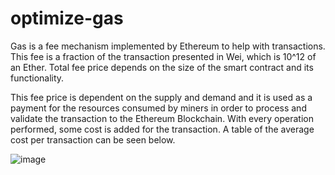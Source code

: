 # optimize-gas
Gas is a fee mechanism implemented by Ethereum to help with transactions. This fee is a fraction of the transaction presented in Wei, which is 10^12 of an Ether. Total fee price depends on the size of the smart contract and its functionality.

This fee price is dependent on the supply and demand and it is used as a payment for the resources consumed by miners in order to process and validate the transaction to the Ethereum Blockchain. With every operation performed, some cost is added for the transaction. A table of the average cost per transaction can be seen below.

![image](https://user-images.githubusercontent.com/34345533/155271119-7220a257-c6e2-4bc8-a32d-d25c0fce2697.png)
